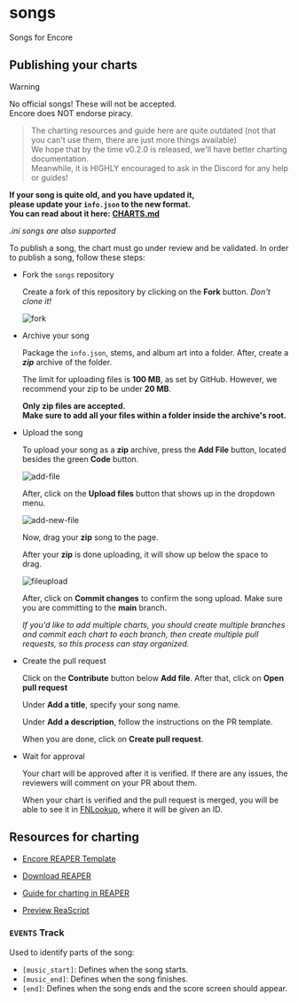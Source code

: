 # songs
Songs for Encore

## Publishing your charts

> [!WARNING]
> No official songs! These will not be accepted.<br>
> Encore does NOT endorse piracy.

> The charting resources and guide here are quite outdated (not that you can't use them, there are just more things available)<br>
> We hope that by the time v0.2.0 is released, we'll have better charting documentation.<br>
> Meanwhile, it is HIGHLY encouraged to ask in the Discord for any help or guides!


**If your song is quite old, and you have updated it, <br> please update your `info.json` to the new format. <br> You can read about it here: [CHARTS.md](https://github.com/Encore-Developers/Encore/blob/main/CHARTS.md)**

*.ini songs are also supported*

To publish a song, the chart must go under review and be validated.
In order to publish a song, follow these steps:

- Fork the `songs` repository

    Create a fork of this repository by clicking on the **Fork** button. *Don't clone it!*

    ![fork](images/fork.png)

- Archive your song
    
    Package the `info.json`, stems, and album art into a folder. After, create a ***zip*** archive of the folder.

    The limit for uploading files is **100 MB**, as set by GitHub. However, we recommend your zip to be under **20 MB**.

    **Only zip files are accepted. <br> Make sure to add all your files within a folder inside the archive's root.**

- Upload the song

    To upload your song as a **zip** archive, press the **Add File** button, located besides the green **Code** button.

    ![add-file](images/add-file.png)

    After, click on the **Upload files** button that shows up in the dropdown menu.

    ![add-new-file](images/add-new-file.png)

    Now, drag your **zip** song to the page.

    After your **zip** is done uploading, it will show up below the space to drag.

    ![fileupload](images/fileupload.png)

    After, click on **Commit changes** to confirm the song upload. Make sure you are committing to the **main** branch.

    *If you'd like to add multiple charts, you should create multiple branches and commit each chart to each branch, then create multiple pull requests, so this process can stay organized.*

- Create the pull request

    Click on the **Contribute** button below **Add file**. After that, click on **Open pull request**

    Under **Add a title**, specify your song name.

    Under **Add a description**, follow the instructions on the PR template.

    When you are done, click on **Create pull request**.

- Wait for approval

    Your chart will be approved after it is verified. If there are any issues, the reviewers will comment on your PR about them.

    When your chart is verified and the pull request is merged, you will be able to see it in [FNLookup](https://fnlookup.github.io/encore/), where it will be given an ID.

## Resources for charting

- [Encore REAPER Template](https://github.com/Encore-Developers/songs/raw/main/images/Encore%20Template.zip)

- [Download REAPER](https://www.reaper.fm/download.php)

- [Guide for charting in REAPER](https://docs.google.com/document/d/1b7KcHJ5uX-jcAjeRTStJRxcEvZ5ohYNOeVvezG03vwA/edit#heading=h.u8vd9w9b6n0y)

- [Preview ReaScript](https://github.com/NarrikSynthfox/EncorePreviewer)

### `EVENTS` Track
Used to identify parts of the song:

- `[music_start]`: Defines when the song starts.
- `[music_end]`: Defines when the song finishes.
- `[end]`: Defines when the song ends and the score screen should appear.
